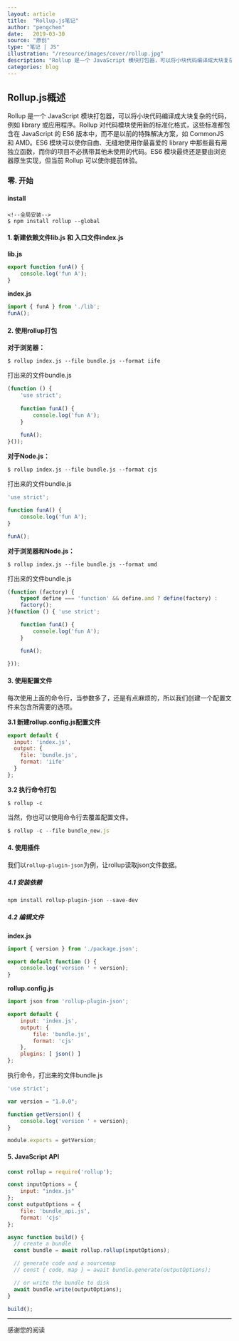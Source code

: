 ```yaml
---
layout: article
title:  "Rollup.js笔记"
author: "pengchen"
date:   2019-03-30
source: "原创"
type: "笔记 | JS"
illustration: "/resource/images/cover/rollup.jpg"
description: "Rollup 是一个 JavaScript 模块打包器，可以将小块代码编译成大块复杂的代码，例如 library 或应用程序。"
categories: blog
---
```




## Rollup.js概述
Rollup 是一个 JavaScript 模块打包器，可以将小块代码编译成大块复杂的代码，例如 library 或应用程序。Rollup 对代码模块使用新的标准化格式，这些标准都包含在 JavaScript 的 ES6 版本中，而不是以前的特殊解决方案，如 CommonJS 和 AMD。ES6 模块可以使你自由、无缝地使用你最喜爱的 library 中那些最有用独立函数，而你的项目不必携带其他未使用的代码。ES6 模块最终还是要由浏览器原生实现，但当前 Rollup 可以使你提前体验。

### 零. 开始

#### install
```
<!--全局安装-->
$ npm install rollup --global
```

#### 1. 新建依赖文件lib.js 和 入口文件index.js
**lib.js**
```javascript
export function funA() {
    console.log('fun A');
}
```
**index.js**
```javascript
import { funA } from './lib';
funA();
```

#### 2. 使用rollup打包
**对于浏览器：**
```
$ rollup index.js --file bundle.js --format iife
```
打出来的文件bundle.js
```javascript
(function () {
    'use strict';
    
    function funA() {
        console.log('fun A');
    }
    
    funA();
}());
```

**对于Node.js：**
```
$ rollup index.js --file bundle.js --format cjs
```  
打出来的文件bundle.js
```javascript
'use strict';

function funA() {
    console.log('fun A');
}

funA();
```

**对于浏览器和Node.js：**
```
$ rollup index.js --file bundle.js --format umd
```
打出来的文件bundle.js  
```javascript
(function (factory) {
    typeof define === 'function' && define.amd ? define(factory) :
    factory();
}(function () { 'use strict';

    function funA() {
        console.log('fun A');
    }

    funA();

}));
```

#### 3. 使用配置文件
每次使用上面的命令行，当参数多了，还是有点麻烦的，所以我们创建一个配置文件来包含所需要的选项。

**3.1 新建rollup.config.js配置文件**
```javascript
export default {
  input: 'index.js',
  output: {
    file: 'bundle.js',
    format: 'iife'
  }
};
```
**3.2 执行命令打包**
```
$ rollup -c
```
当然，你也可以使用命令行去覆盖配置文件。
```javascript
$ rollup -c --file bundle_new.js
```

#### 4. 使用插件
我们以`rollup-plugin-json`为例，让rollup读取json文件数据。

##### 4.1 安装依赖
```javascript
npm install rollup-plugin-json --save-dev
```
##### 4.2 编辑文件
**index.js**
```javascript
import { version } from './package.json';

export default function () {
    console.log('version ' + version);
}
```

**rollup.config.js**
```javascript
import json from 'rollup-plugin-json';

export default {
    input: 'index.js',
    output: {
        file: 'bundle.js',
        format: 'cjs'
    },
    plugins: [ json() ]
};
```

执行命令，打出来的文件bundle.js
```javascript
'use strict';

var version = "1.0.0";

function getVersion() {
    console.log('version ' + version);
}

module.exports = getVersion;
```

#### 5. JavaScript API

```javascript
const rollup = require('rollup');

const inputOptions = {
	input: "index.js"
};
const outputOptions = {
	file: 'bundle_api.js',
    format: 'cjs'
};

async function build() {
  // create a bundle
  const bundle = await rollup.rollup(inputOptions);

  // generate code and a sourcemap
  // const { code, map } = await bundle.generate(outputOptions);

  // or write the bundle to disk
  await bundle.write(outputOptions);
}

build();
```

***
感谢您的阅读